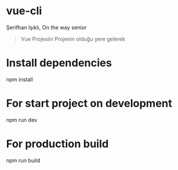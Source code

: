 # vue-cli

Şerifhan Işıklı, On the way senior

> Vue Projesiin Projenin olduğu yere gelerek

# Install dependencies

npm install

# For start project on development

npm run dev

# For production build

npm run build
